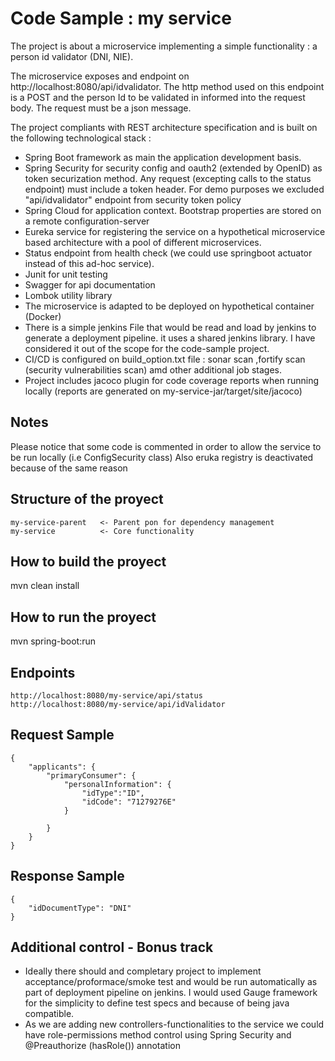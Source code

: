 # Code Sample : my service
The project is about a microservice implementing a simple functionality : a person id validator (DNI, NIE).

The microservice exposes and endpoint on http://localhost:8080/api/idvalidator. The http method used on this endpoint 
is a POST and the person Id to be validated in informed into the request body. The request must be a json message.

The project compliants with REST architecture specification and is built on the following technological stack :

  - Spring Boot framework as main the application development basis.   
  - Spring Security for security config and oauth2 (extended by OpenID) as token securization method. Any request (excepting 
    calls to the status endpoint) must include a token header. For demo purposes we excluded "api/idvalidator" endpoint
    from security token policy
  - Spring Cloud for application context. Bootstrap properties are stored on a remote configuration-server
  - Eureka service for registering the service on a hypothetical microservice based architecture with a pool of 
    different microservices.
  - Status endpoint from health check (we could use springboot actuator instead of this ad-hoc service).   
  - Junit for unit testing
  - Swagger for api documentation
  - Lombok utility library
  - The microservice is adapted to be deployed on hypothetical container (Docker)
  - There is a simple jenkins File that would be read and load by jenkins to generate a deployment pipeline. it uses
    a shared jenkins library. I have considered it out of the scope for the code-sample project. 
  - CI/CD is configured on build_option.txt file :  sonar scan ,fortify scan (security vulnerabilities scan) amd other 
    additional job stages.
  - Project includes jacoco plugin for code coverage reports when running locally (reports are generated on my-service-jar/target/site/jacoco)   


Notes
-----------------------
Please notice that some code is commented in order to allow the service to be run locally (i.e ConfigSecurity class)
Also eruka registry is deactivated because of the same reason


Structure of the proyect
------------------------

```
my-service-parent   <- Parent pon for dependency management
my-service     		<- Core functionality
```

How to build the proyect
------------------------
mvn clean install


How to run the proyect
------------------------
mvn spring-boot:run


Endpoints
---------
```
http://localhost:8080/my-service/api/status
http://localhost:8080/my-service/api/idValidator
```

Request Sample
---------------------

```
{
    "applicants": {
        "primaryConsumer": {
            "personalInformation": {
                "idType":"ID",
                "idCode": "71279276E"
            }

        }
    }
}
```

Response Sample
---------------------
```
{
    "idDocumentType": "DNI"
}
```

Additional control - Bonus track
--------------------------------
 - Ideally there should and completary project to implement acceptance/proformace/smoke test and would be run automatically 
as part of deployment pipeline on jenkins. I would used Gauge framework for the simplicity to define test specs and 
because of being java compatible.
 - As we are adding new controllers-functionalities to the service we could have role-permissions method control using
Spring Security and @Preauthorize (hasRole()) annotation
